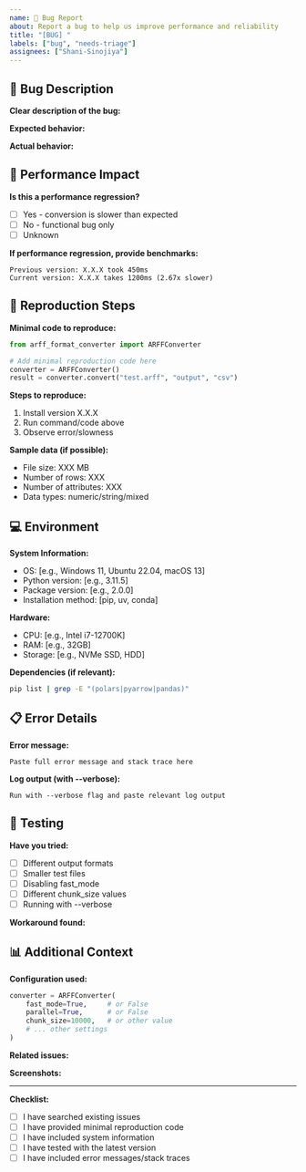 ```yaml
---
name: 🐛 Bug Report
about: Report a bug to help us improve performance and reliability
title: "[BUG] "
labels: ["bug", "needs-triage"]
assignees: ["Shani-Sinojiya"]
---
```


## 🐛 Bug Description

**Clear description of the bug:**

<!-- A clear and concise description of what the bug is -->

**Expected behavior:**

<!-- What should happen -->

**Actual behavior:**

<!-- What actually happens -->

## 🚀 Performance Impact

**Is this a performance regression?**

- [ ] Yes - conversion is slower than expected
- [ ] No - functional bug only
- [ ] Unknown

**If performance regression, provide benchmarks:**

```
Previous version: X.X.X took 450ms
Current version: X.X.X takes 1200ms (2.67x slower)
```

## 🔄 Reproduction Steps

**Minimal code to reproduce:**

```python
from arff_format_converter import ARFFConverter

# Add minimal reproduction code here
converter = ARFFConverter()
result = converter.convert("test.arff", "output", "csv")
```

**Steps to reproduce:**

1. Install version X.X.X
2. Run command/code above
3. Observe error/slowness

**Sample data (if possible):**

<!-- Attach small sample ARFF file or describe data structure -->

- File size: XXX MB
- Number of rows: XXX
- Number of attributes: XXX
- Data types: numeric/string/mixed

## 💻 Environment

**System Information:**

- OS: [e.g., Windows 11, Ubuntu 22.04, macOS 13]
- Python version: [e.g., 3.11.5]
- Package version: [e.g., 2.0.0]
- Installation method: [pip, uv, conda]

**Hardware:**

- CPU: [e.g., Intel i7-12700K]
- RAM: [e.g., 32GB]
- Storage: [e.g., NVMe SSD, HDD]

**Dependencies (if relevant):**

```bash
pip list | grep -E "(polars|pyarrow|pandas)"
```

## 📋 Error Details

**Error message:**

```
Paste full error message and stack trace here
```

**Log output (with --verbose):**

```
Run with --verbose flag and paste relevant log output
```

## 🧪 Testing

**Have you tried:**

- [ ] Different output formats
- [ ] Smaller test files
- [ ] Disabling fast_mode
- [ ] Different chunk_size values
- [ ] Running with --verbose

**Workaround found:**

<!-- If you found a workaround, please describe it -->

## 📊 Additional Context

**Configuration used:**

```python
converter = ARFFConverter(
    fast_mode=True,     # or False
    parallel=True,      # or False
    chunk_size=10000,   # or other value
    # ... other settings
)
```

**Related issues:**

<!-- Link any related issues -->

**Screenshots:**

<!-- If applicable, add screenshots to help explain your problem -->

---

**Checklist:**

- [ ] I have searched existing issues
- [ ] I have provided minimal reproduction code
- [ ] I have included system information
- [ ] I have tested with the latest version
- [ ] I have included error messages/stack traces
